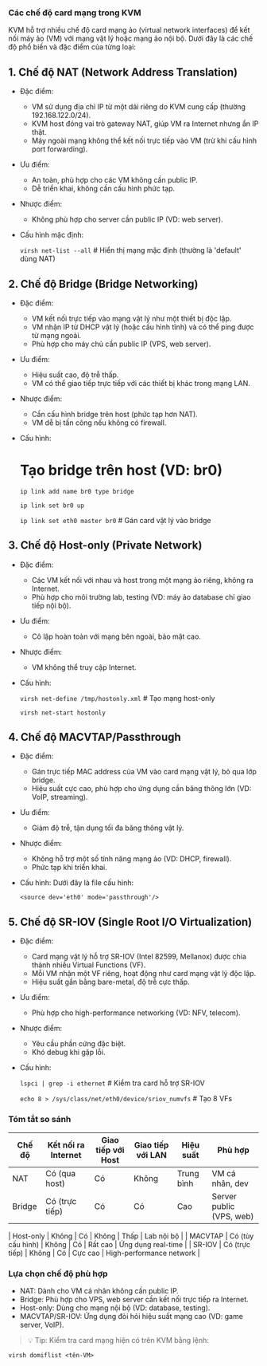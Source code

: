 ### Các chế độ card mạng trong KVM 
 
KVM hỗ trợ nhiều chế độ card mạng ảo (virtual network interfaces) để kết nối máy ảo (VM) với mạng vật lý hoặc mạng ảo nội bộ. Dưới đây là các chế độ phổ biến và đặc điểm của từng loại:  


## 1. Chế độ NAT (Network Address Translation) 
 
- Đặc điểm:  
  - VM sử dụng địa chỉ IP từ một dải riêng do KVM cung cấp (thường 192.168.122.0/24).  
  - KVM host đóng vai trò gateway NAT, giúp VM ra Internet nhưng ẩn IP thật.  
  - Máy ngoài mạng không thể kết nối trực tiếp vào VM (trừ khi cấu hình port forwarding).  
- Ưu điểm:  
  - An toàn, phù hợp cho các VM không cần public IP.  
  - Dễ triển khai, không cần cấu hình phức tạp.  
- Nhược điểm:  
  - Không phù hợp cho server cần public IP (VD: web server).  
- Cấu hình mặc định: 
 

    ``virsh net-list --all``  # Hiển thị mạng mặc định (thường là 'default' dùng NAT)
  


## 2. Chế độ Bridge (Bridge Networking)  

- Đặc điểm:  
  - VM kết nối trực tiếp vào mạng vật lý như một thiết bị độc lập.  
  - VM nhận IP từ DHCP vật lý (hoặc cấu hình tĩnh) và có thể ping được từ mạng ngoài.  
  - Phù hợp cho máy chủ cần public IP (VPS, web server).  
- Ưu điểm:  
  - Hiệu suất cao, độ trễ thấp.  
  - VM có thể giao tiếp trực tiếp với các thiết bị khác trong mạng LAN.  
- Nhược điểm:  
  - Cần cấu hình bridge trên host (phức tạp hơn NAT).  
  - VM dễ bị tấn công nếu không có firewall.  
- Cấu hình:  
 
  # Tạo bridge trên host (VD: br0)
    ``ip link add name br0 type bridge``

    ``ip link set br0 up``

    ``ip link set eth0 master br0``  # Gán card vật lý vào bridge
  
## 3. Chế độ Host-only (Private Network)  

- Đặc điểm:  
  - Các VM kết nối với nhau và host trong một mạng ảo riêng, không ra Internet.  
  - Phù hợp cho môi trường lab, testing (VD: máy ảo database chỉ giao tiếp nội bộ).  
- Ưu điểm:  
  - Cô lập hoàn toàn với mạng bên ngoài, bảo mật cao.  
- Nhược điểm:  
  - VM không thể truy cập Internet.  
- Cấu hình:  
 
    ``virsh net-define /tmp/hostonly.xml``  # Tạo mạng host-only

    ``virsh net-start hostonly``
  
## 4. Chế độ MACVTAP/Passthrough  

- Đặc điểm:  
  - Gán trực tiếp MAC address của VM vào card mạng vật lý, bỏ qua lớp bridge.  
  - Hiệu suất cực cao, phù hợp cho ứng dụng cần băng thông lớn (VD: VoIP, streaming).  
- Ưu điểm:  
  - Giảm độ trễ, tận dụng tối đa băng thông vật lý.  
- Nhược điểm:  
  - Không hỗ trợ một số tính năng mạng ảo (VD: DHCP, firewall).  
  - Phức tạp khi triển khai.  
- Cấu hình:
Dưới đây là file cấu hình:

    <interface type='direct'>

      <source dev='eth0' mode='passthrough'/>

    </interface>
  

## 5. Chế độ SR-IOV (Single Root I/O Virtualization)  

- Đặc điểm:  
  - Card mạng vật lý hỗ trợ SR-IOV (Intel 82599, Mellanox) được chia thành nhiều Virtual Functions (VF).  
  - Mỗi VM nhận một VF riêng, hoạt động như card mạng vật lý độc lập.  
  - Hiệu suất gần bằng bare-metal, độ trễ cực thấp.  
- Ưu điểm:  
  - Phù hợp cho high-performance networking (VD: NFV, telecom).  
- Nhược điểm:  
  - Yêu cầu phần cứng đặc biệt.  
  - Khó debug khi gặp lỗi.  
- Cấu hình:  
 
    ``lspci | grep -i ethernet``  # Kiểm tra card hỗ trợ SR-IOV

    ``echo 8 > /sys/class/net/eth0/device/sriov_numvfs``  # Tạo 8 VFs
  


### Tóm tắt so sánh  

| Chế độ       | Kết nối ra Internet | Giao tiếp với Host | Giao tiếp với LAN | Hiệu suất | Phù hợp                |
|------------------|-----------------------|-----------------------|----------------------|--------------|---------------------------|
| NAT         | Có (qua host)         | Có                    | Không                | Trung bình   | VM cá nhân, dev           |
| Bridge      | Có (trực tiếp)        | Có                    | Có                   | Cao          | Server public (VPS, web)  |

| Host-only   | Không                 | Có                    | Không                | Thấp         | Lab nội bộ                |
| MACVTAP     | Có (tùy cấu hình)     | Không                 | Có                   | Rất cao      | Ứng dụng real-time        |
| SR-IOV      | Có (trực tiếp)        | Không                 | Có                   | Cực cao      | High-performance network  |

### Lựa chọn chế độ phù hợp  

- NAT: Dành cho VM cá nhân không cần public IP.  
- Bridge: Phù hợp cho VPS, web server cần kết nối trực tiếp ra Internet.  
- Host-only: Dùng cho mạng nội bộ (VD: database, testing).  
- MACVTAP/SR-IOV: Ứng dụng đòi hỏi hiệu suất mạng cao (VD: game server, VoIP).  

> 💡 Tip: Kiểm tra card mạng hiện có trên KVM bằng lệnh:  

    virsh domiflist <tên-VM>
